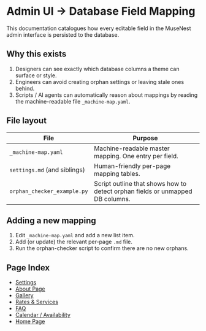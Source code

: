 # Admin UI → Database Field Mapping

This documentation catalogues how every editable field in the MuseNest admin interface is persisted to the database.

## Why this exists
1. Designers can see exactly which database columns a theme can surface or style.
2. Engineers can avoid creating orphan settings or leaving stale ones behind.
3. Scripts / AI agents can automatically reason about mappings by reading the machine-readable file `_machine-map.yaml`.

## File layout

| File | Purpose |
|------|---------|
| `_machine-map.yaml` | Machine-readable master mapping. One entry per field. |
| `settings.md` (and siblings) | Human-friendly per-page mapping tables. |
| `orphan_checker_example.py` | Script outline that shows how to detect orphan fields or unmapped DB columns. |

## Adding a new mapping
1. Edit `_machine-map.yaml` and add a new list item.
2. Add (or update) the relevant per-page `.md` file.
3. Run the orphan-checker script to confirm there are no new orphans.

## Page Index
- [Settings](settings.md)
- [About Page](about_page.md)
- [Gallery](gallery.md)
- [Rates & Services](services_rates.md)
- [FAQ](faq.md)
- [Calendar / Availability](calendar.md)
- [Home Page](home_page.md)
